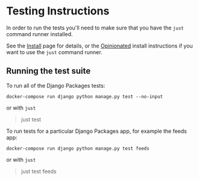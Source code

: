 # Testing Instructions

In order to run the tests you'll need to make sure that you have the `just` command runner installed.

See the [Install] page for details, or the [Opinionated] install instructions if you want to use the `just` command runner.

## Running the test suite

To run all of the Django Packages tests:

```
docker-compose run django python manage.py test --no-input
```

or with `just`

> just test

To run tests for a particular Django Packages app, for example the feeds app:

```
docker-compose run django python manage.py test feeds
```

or with `just`

> just test feeds

[install]: install.html
[opinionated]: opinionated_install.html
